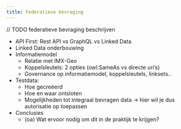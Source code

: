 ```yaml
---
title: Federatieve bevraging
---
```

// TODO federatieve bevraging beschrijven

- API First: Rest API vs GraphQL vs Linked Data
- Linked Data onderbouwing 
- Informatiemodel 
    - Relatie met IMX-Geo
    - Koppelsleutels: 2 opties (owl:SameAs vs directe uri’s)
    - Governance op informatiemodel, koppelsleutels, linksets..
- Testdata: 
    - Hoe gecreëerd 
    - Hoe en waar ontsloten
    - Mogelijkheden tot integraal bevragen data -> hier wil je dus autorisatie op toepassen
- Conclusies
    - (oa) Wat ervoor nodig om dit in de praktijk te krijgen?
